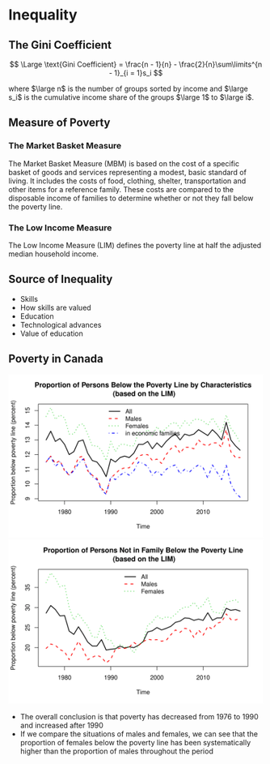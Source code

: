 # Inequality

## The Gini Coefficient

$$
\Large \text{Gini Coefficient} = \frac{n - 1}{n} - \frac{2}{n}\sum\limits^{n - 1}_{i = 1}s_i
$$

where $\large n$ is the number of groups sorted by income and $\large s_i$ is the cumulative income share of the groups $\large 1$ to $\large i$.

## Measure of Poverty

### The Market Basket Measure

The Market Basket Measure (MBM) is based on the cost of a specific basket of goods and services representing a modest, basic standard of living. It includes the costs of food, clothing, shelter, transportation and other items for a reference family. These costs are compared to the disposable income of families to determine whether or not they fall below the poverty line.

### The Low Income Measure

The Low Income Measure (LIM) defines the poverty line at half the adjusted median household income.

## Source of Inequality

- Skills
- How skills are valued
- Education
- Technological advances
- Value of education

## Poverty in Canada

<img src = "img/below_poverty_household.png" width = "550">

<img src = "img/below_poverty_individual.png" width = "550">

- The overall conclusion is that poverty has decreased from 1976 to 1990 and increased after 1990
- If we compare the situations of males and females, we can see that the proportion of females below the poverty line has been systematically higher than the proportion of males throughout the period